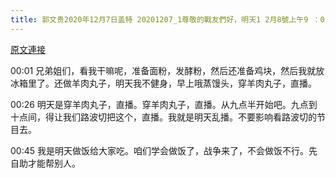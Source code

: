 ```yaml
---
title: 郭文贵2020年12月7日盖特 20201207_1尊敬的戰友們好，明天1 2月8號上午9 ：0 0至1 0 ：0 0間文貴直播做羊肉丸子，蒸大饅頭，一切都已經開始！
---
```


[原文連接](https://gnews.org/ThreadView/53482737)

00:01 兄弟姐们，看我干嘛呢，准备面粉，发酵粉，然后还准备鸡块，然后我就放冰箱里了。还做羊肉丸子，明天我不健身，早上哦蒸馒头，穿羊肉丸子，直播。


00:26 明天是穿羊肉丸子，直播。穿羊肉丸子，直播。从九点半开始吧。九点到十点间，得让我们路波切把这个，直播。我就是明天乱播。不要影响看路波切的节目去。


00:45 我是明天做饭给大家吃。咱们学会做饭了，战争来了，不会做饭不行。先自助才能帮别人。
